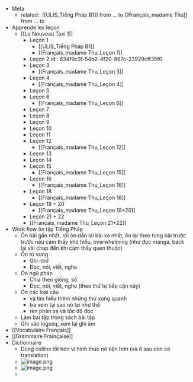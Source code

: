 - Meta
	- related:: 
	  [[ULIS_Tiếng Pháp B1]] from ... to
	  [[Français_madame Thu]] from ... to
- Apprende les leçon
	- [[Le Nouveau Taxi 1]]
		- Leçon 1
			- [[ULIS_Tiếng Pháp B1]]
			- [[Français_madame Thu_Leçon 1]]
		- Leçon 2
		  id:: 634f9c3f-54b2-4f20-867c-23929cff35f0
		- Leçon 3
			- [[Français_madame Thu_Leçon 3]]
		- Leçon 4
			- [[Français_madame Thu_Leçon 4]]
		- Leçon 5
		- Leçon 6
			- [[Français_madame Thu_Leçon 6]]
		- Leçon 7
		- Leçon 8
		- Leçon 9
		- Leçon 10
		- Leçon 11
		- Leçon 12
			- [[Français_madame Thu_Leçon 12]]
		- Leçon 13
		- Leçon 14
		- Leçon 15
			- [[Français_madame Thu_Leçon 15]]
		- Leçon 16
			- [[Français_madame Thu_Leçon 16]]
		- Leçon 18
			- [[Français_madame Thu_Leçon 18]]
		- Leçon 19 + 20
			- [[Français_madame Thu_Leçon 19+20]]
		- Leçon 21 + 22
		- [[Français_madame Thu_Leçon 21+22]]
- Work flow ôn tập Tiếng Pháp
	- Ôn bài gần nhất, rồi ôn dần lại bài xa nhất, ôn lại theo từng bài trước trước nếu cảm thấy khó hiểu, overwhelming (như đọc manga, back lại vài chap đến khi cảm thấy quen thuộc)
	- Ôn từ vựng
		- Ghi nhớ
		- Đọc, nói, viết, nghe
	- Ôn ngữ pháp
		- Chia theo giống, số
		- Đọc, nói, viết, nghe (theo thứ tự tiếp cận này)
	- Ôn các loại câu
		- và tìm hiểu thêm những thứ xung quanh
		- tra xem tại sao nó lại như thế
		- rèn phản xạ và tốc độ đọc
	- Làm bài tập trong sách bài tập
	- Ghi vào logseq, xem lại ghi âm
- [[Vocabulaire Français]]
- [[Grammaire Frainçaise]]
- Dictionnaire
	- Dùng collins tốt hơn vì hình thức nó tiện hơn (và ở sau còn có translation)
	- ![image.png](../assets/image_1668421943592_0.png)
	- ![image.png](../assets/image_1668421968032_0.png)
	-
